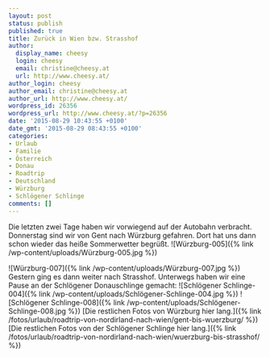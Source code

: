 ```yaml
---
layout: post
status: publish
published: true
title: Zurück in Wien bzw. Strasshof
author:
  display_name: cheesy
  login: cheesy
  email: christine@cheesy.at
  url: http://www.cheesy.at/
author_login: cheesy
author_email: christine@cheesy.at
author_url: http://www.cheesy.at/
wordpress_id: 26356
wordpress_url: http://www.cheesy.at/?p=26356
date: '2015-08-29 10:43:55 +0100'
date_gmt: '2015-08-29 08:43:55 +0100'
categories:
- Urlaub
- Familie
- Österreich
- Donau
- Roadtrip
- Deutschland
- Würzburg
- Schlögener Schlinge
comments: []
---
```

Die letzten zwei Tage haben wir vorwiegend auf der Autobahn verbracht. Donnerstag sind wir von Gent nach Würzburg gefahren. Dort hat uns dann schon wieder das heiße Sommerwetter begrüßt.
![Würzburg-005]({% link /wp-content/uploads/Würzburg-005.jpg %})
<!--more-->
![Würzburg-007]({% link /wp-content/uploads/Würzburg-007.jpg %})
Gestern ging es dann weiter nach Strasshof. Unterwegs haben wir eine Pause an der Schlögener Donauschlinge gemacht:
![Schlögener Schlinge-004]({% link /wp-content/uploads/Schlögener-Schlinge-004.jpg %})
 ![Schlögener Schlinge-008]({% link /wp-content/uploads/Schlögener-Schlinge-008.jpg %})
[Die restlichen Fotos von Würzburg hier lang.]({% link /fotos/urlaub/roadtrip-von-nordirland-nach-wien/gent-bis-wuerzburg/ %})
[Die restlichen Fotos von der Schlögener Schlinge hier lang.]({% link /fotos/urlaub/roadtrip-von-nordirland-nach-wien/wuerzburg-bis-strasshof/ %})
